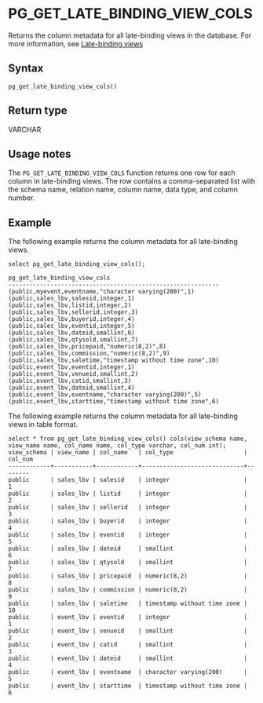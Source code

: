 # PG\_GET\_LATE\_BINDING\_VIEW\_COLS<a name="PG_GET_LATE_BINDING_VIEW_COLS"></a>

Returns the column metadata for all late\-binding views in the database\. For more information, see [Late\-binding views](r_CREATE_VIEW.md#r_CREATE_VIEW_late-binding-views)

## Syntax<a name="PG_GET_LATE_BINDING_VIEW_COLS-synopsis"></a>

```
pg_get_late_binding_view_cols()
```

## Return type<a name="PG_GET_LATE_BINDING_VIEW_COLS-return-type"></a>

VARCHAR 

## Usage notes<a name="PG_GET_LATE_BINDING_VIEW_COLS-usage-notes"></a>

The `PG_GET_LATE_BINDING_VIEW_COLS` function returns one row for each column in late\-binding views\. The row contains a comma\-separated list with the schema name, relation name, column name, data type, and column number\.

## Example<a name="PG_GET_LATE_BINDING_VIEW_COLS-example"></a>

The following example returns the column metadata for all late\-binding views\.

```
select pg_get_late_binding_view_cols();

pg_get_late_binding_view_cols                               
------------------------------------------------------------
(public,myevent,eventname,"character varying(200)",1)       
(public,sales_lbv,salesid,integer,1)                        
(public,sales_lbv,listid,integer,2)                         
(public,sales_lbv,sellerid,integer,3)                       
(public,sales_lbv,buyerid,integer,4)                        
(public,sales_lbv,eventid,integer,5)                        
(public,sales_lbv,dateid,smallint,6)                        
(public,sales_lbv,qtysold,smallint,7)                       
(public,sales_lbv,pricepaid,"numeric(8,2)",8)               
(public,sales_lbv,commission,"numeric(8,2)",9)              
(public,sales_lbv,saletime,"timestamp without time zone",10)
(public,event_lbv,eventid,integer,1)                        
(public,event_lbv,venueid,smallint,2)                       
(public,event_lbv,catid,smallint,3)                         
(public,event_lbv,dateid,smallint,4)                        
(public,event_lbv,eventname,"character varying(200)",5)     
(public,event_lbv,starttime,"timestamp without time zone",6)
```

The following example returns the column metadata for all late\-binding views in table format\.

```
select * from pg_get_late_binding_view_cols() cols(view_schema name, view_name name, col_name name, col_type varchar, col_num int);
view_schema | view_name | col_name   | col_type                    | col_num
------------+-----------+------------+-----------------------------+--------
public      | sales_lbv | salesid    | integer                     |       1
public      | sales_lbv | listid     | integer                     |       2
public      | sales_lbv | sellerid   | integer                     |       3
public      | sales_lbv | buyerid    | integer                     |       4
public      | sales_lbv | eventid    | integer                     |       5
public      | sales_lbv | dateid     | smallint                    |       6
public      | sales_lbv | qtysold    | smallint                    |       7
public      | sales_lbv | pricepaid  | numeric(8,2)                |       8
public      | sales_lbv | commission | numeric(8,2)                |       9
public      | sales_lbv | saletime   | timestamp without time zone |      10
public      | event_lbv | eventid    | integer                     |       1
public      | event_lbv | venueid    | smallint                    |       2
public      | event_lbv | catid      | smallint                    |       3
public      | event_lbv | dateid     | smallint                    |       4
public      | event_lbv | eventname  | character varying(200)      |       5
public      | event_lbv | starttime  | timestamp without time zone |       6
```